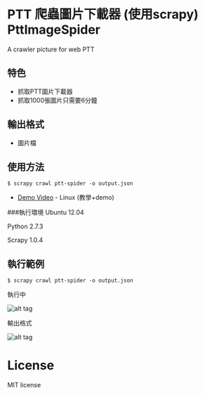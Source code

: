 # PTT 爬蟲圖片下載器 (使用scrapy) PttImageSpider

A crawler picture for web PTT 


## 特色
* 抓取PTT圖片下載器
* 抓取1000張圖片只需要6分鐘

## 輸出格式
* 圖片檔
   
## 使用方法


```
$ scrapy crawl ptt-spider -o output.json

```
* [Demo Video](https://youtu.be/6BHiLOtsW2Y) - Linux (教學+demo)


###執行環境
Ubuntu 12.04

Python 2.7.3

Scrapy 1.0.4


## 執行範例 

``` 
$ scrapy crawl ptt-spider -o output.json
```

執行中

![alt tag](http://i.imgur.com/ZgQJhFx.jpg)

輸出格式

![alt tag](http://i.imgur.com/2zydCht.jpg)

# License
MIT license

